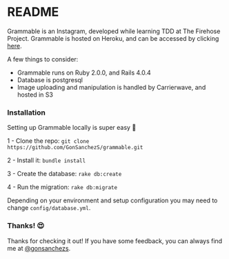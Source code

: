# README

Grammable is an Instagram, developed while learning TDD at The Firehose Project. Grammable is hosted on Heroku, and can be accessed by clicking [here](http://grammable-gonsanchezs.heroku.com/). 

A few things to consider:
* Grammable runs on Ruby 2.0.0, and Rails 4.0.4
* Database is postgresql
* Image uploading and manipulation is handled by Carrierwave, and hosted in S3

### Installation

Setting up Grammable locally is super easy :rocket:

1 - Clone the repo:
```git clone https://github.com/GonSanchezS/grammable.git```

2 - Install it: 
```bundle install```

3 - Create the database:
```rake db:create```

4 - Run the migration:
```rake db:migrate```


Depending on your environment and setup configuration you  may need to change ```config/database.yml```.

### Thanks! :heart_eyes:

Thanks for checking it out! If you have some feedback, you can always find me at [@gonsanchezs](https://www.twitter.com/gonsanchezs).

